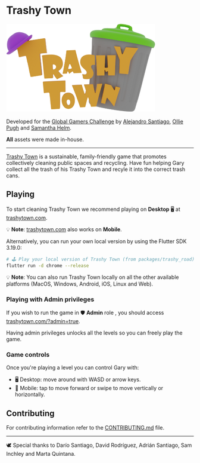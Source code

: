 # Trashy Town

<img src="docs/assets/logo.png" width="400px" />

Developed for the [Global Gamers Challenge](https://globalgamers.devpost.com/) by [Alejandro Santiago](https://github.com/alestiago), [Ollie Pugh](https://github.com/OlliePugh) and [Samantha Helm](https://www.behance.net/samanthahelmdesign).

**All** assets were made in-house.

---

[Trashy Town](https://trashytown.com) is a sustainable, family-friendly game that promotes collectively cleaning public spaces and recycling. Have fun helping Gary collect all the trash of his Trashy Town and recyle it into the correct trash cans.

<!-- Thumbnail with a play icon on the middle that anchors to the video, goes here --->

## Playing

To start cleaning Trashy Town we recommend playing on **Desktop** 🖥 at [trashytown.com](https://trashytown.com).

💡 **Note**: [trashytown.com](https://trashytown.com) also works on **Mobile**.

Alternatively, you can run your own local version by using the Flutter SDK 3.19.0:

```sh
# 🕹️ Play your local version of Trashy Town (from packages/trashy_road):
flutter run -d chrome --release
```

💡 **Note**: You can also run Trashy Town locally on all the other available platforms (MacOS, Windows, Android, iOS, Linux and Web).

### Playing with Admin privileges

If you wish to run the game in 🛡️ **Admin** role , you should access [trashytown.com/?admin=true](https://trashytown.com/?admin=true).

Having admin privileges unlocks all the levels so you can freely play the game.

### Game controls

Once you're playing a level you can control Gary with:

- 🖥 Desktop: move around with WASD or arrow keys.
- 📱 Mobile: tap to move forward or swipe to move vertically or horizontally.

## Contributing

For contributing information refer to the [CONTRIBUTING.md](packages/trashy_road/CONTRIBUTING.md) file.

---

🕊️ Special thanks to Darío Santiago, David Rodríguez, Adrián Santiago, Sam Inchley and Marta Quintana.
